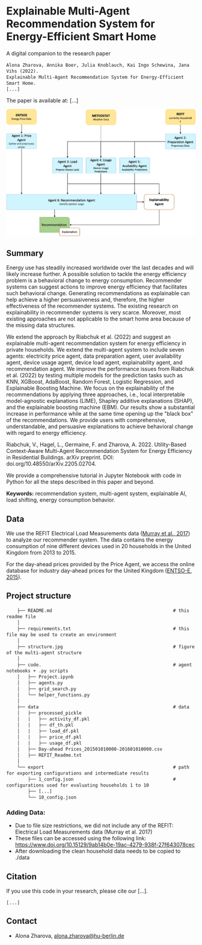 # Explainable Multi-Agent Recommendation System for Energy-Efficient Smart Home

A digital companion to the research paper 

```
Alona Zharova, Annika Boer, Julia Knoblauch, Kai Ingo Schewina, Jana Vihs (2022).
Explainable Multi-Agent Recommendation System for Energy-Efficient Smart Home.
[...]
```
The paper is available at: [...]

![results](/structure.jpg)

## Summary 

Energy use has steadily increased worldwide over the last decades and will likely increase further. A possible solution to tackle the energy efficiency problem is a behavioral change to energy consumption. Recommender systems can suggest actions to improve energy efficiency that facilitates such behavioral change. Generating recommendations as explainable can help achieve a higher persuasiveness and, therefore, the higher effectiveness of the recommender systems. The existing research on explainability in recommender systems is very scarce. Moreover, most existing approaches are not applicable to the smart home area because of the missing data structures. 

We extend the approach by Riabchuk et al. (2022) and suggest an explainable multi-agent recommendation system for energy efficiency in private households. We extend the multi-agent system to include seven agents: electricity price agent, data preparation agent, user availability agent, device usage agent, device load agent, explainability agent, and recommendation agent. We improve the performance issues from Riabchuk et al. (2022) by testing multiple models for the prediction tasks such as KNN, XGBoost, AdaBoost, Random Forest, Logistic Regression, and Explainable Boosting Machine. We focus on the explainability of the recommendations by applying three approaches, i.e., local interpretable model-agnostic explanations (LIME), Shapley additive explanations (SHAP), and the explainable boosting machine (EBM). Our results show a substantial increase in performance while at the same time opening up the "black box" of the recommendations. We provide users with comprehensive, understandable, and persuasive explanations to achieve behavioral change with regard to energy efficiency. 

Riabchuk, V., Hagel, L., Germaine, F. and Zharova, A. 2022. Utility-Based Context-Aware Multi-Agent Recommendation System for Energy Efficiency in Residential Buildings. arXiv preprint. DOI: doi.org/10.48550/arXiv.2205.02704.

We provide a comprehensive tutorial in Jupyter Notebook with code in Python for all the steps described in this paper and beyond.

**Keywords:** recommendation system, multi-agent system, explainable AI, load shifting, energy consumption behavior.

## Data

We use the REFIT Electrical Load Measurements data ([Murray et al., 2017](https://www.nature.com/articles/sdata2016122)) to analyze our recommender system. The data contains the energy consumption of nine different devices used in 20 households in the United Kingdom from 2013 to 2015. 

For the day-ahead prices provided by the Price Agent, we access the online database for industry day-ahead prices for the United Kingdom ([ENTSO-E, 2015](https://transparency.entsoe.eu/transmission-domain/r2/dayAheadPrices/show)). 

## Project structure
````
    ├── README.md                                             # this readme file
    │    
    ├── requirements.txt                                      # this file may be used to create an environment
    │
    ├── structure.jpg                                         # figure of the multi-agent structure
    │
    ├── code.                                                 # agent notebooks + .py scripts
    │   ├── Project.ipynb
    │   ├── agents.py
    │   ├── grid_search.py
    │   └── helper_functions.py
    │
    ├── data                                                  # data
    │   ├── processed_pickle                                           
    │   |   ├── activity_df.pkl                                             
    │   |   ├── df_th.pkl                                           
    │   |   ├── load_df.pkl                                           
    │   |   ├── price_df.pkl                                           
    │   |   ├── usage_df.pkl                                                   
    │   ├── Day-ahead Prices_201501010000-201601010000.csv                                                     
    │   ├── REFIT_Readme.txt
    │
    └── export                                                # path for exporting configurations and intermediate results
        ├── 1_config.json                                     # configurations used for evaluating households 1 to 10
        ├── [...]
        └── 10_config.json
````

### Adding Data:
 - Due to file size restrictions, we did not include any of the REFIT: Electrical Load Measurements data (Murray et al. 2017)
 - These files can be accessed using the following link: https://www.doi.org/10.15129/9ab14b0e-19ac-4279-938f-27f643078cec
 - After downloading the clean household data needs to be copied to ./data

## Citation

If you use this code in your research, please cite our [...].

```
[...]
```

## Contact
- Alona Zharova, alona.zharova@hu-berlin.de
